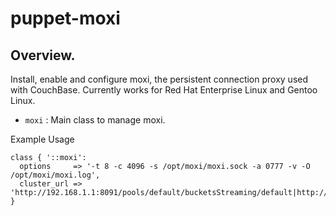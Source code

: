 # puppet-moxi

## Overview.

Install, enable and configure moxi, the persistent connection proxy used with
CouchBase. Currently works for Red Hat Enterprise Linux and Gentoo Linux.

* `moxi` : Main class to manage moxi.

Example Usage

```puppet
class { '::moxi':
  options     => '-t 8 -c 4096 -s /opt/moxi/moxi.sock -a 0777 -v -O /opt/moxi/moxi.log',
  cluster_url => 'http://192.168.1.1:8091/pools/default/bucketsStreaming/default|http://192.168.1.2:8091/pools/default/bucketsStreaming/default',
}
```

